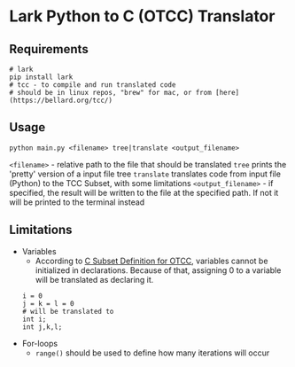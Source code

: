 # Lark Python to C (OTCC) Translator

## Requirements

```
# lark
pip install lark
# tcc - to compile and run translated code
# should be in linux repos, "brew" for mac, or from [here](https://bellard.org/tcc/)
```

## Usage

```
python main.py <filename> tree|translate <output_filename>
```

`<filename>` - relative path to the file that should be translated
`tree` prints the 'pretty' version of a input file tree
`translate` translates code from input file (Python) to the TCC Subset, with some limitations
`<output_filename>` - if specified, the result will be written to the file at the specified path. If not it will be printed to the terminal instead

## Limitations

- Variables
  - According to [C Subset Definition for OTCC](https://bellard.org/tcc/), variables cannot be initialized in declarations. Because of that, assigning 0 to a variable will be translated as declaring it.
  ```
  i = 0
  j = k = l = 0
  # will be translated to
  int i;
  int j,k,l;
  ```
- For-loops
  - `range()` should be used to define how many iterations will occur
